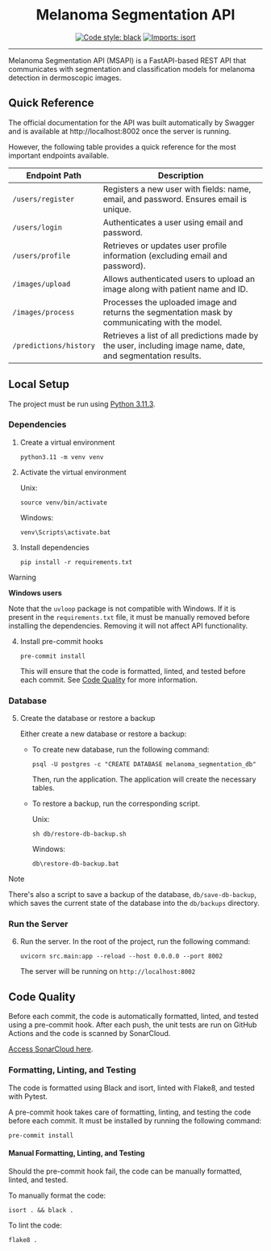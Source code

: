 <h1 align="center">Melanoma Segmentation API</h1>

<p align="center">
   <a href="https://github.com/psf/black"><img src="https://img.shields.io/badge/code%20style-black-000000.svg" alt="Code style: black"></a>
   <a href="https://pycqa.github.io/isort/"><img src="https://img.shields.io/badge/%20imports-isort-%231674b1?style=flat&labelColor=ef8336" alt="Imports: isort"></a>
</p>

---


Melanoma Segmentation API (MSAPI) is a FastAPI-based REST API that communicates with segmentation and classification models for melanoma detection in dermoscopic images.

## Quick Reference

The official documentation for the API was built automatically by Swagger and is available at http://localhost:8002 once the server is running.

However, the following table provides a quick reference for the most important endpoints available.

| **Endpoint Path**           | **Description**                                                                                              |
|------------------------------|--------------------------------------------------------------------------------------------------------------|
| `/users/register`            | Registers a new user with fields: name, email, and password. Ensures email is unique.                       |
| `/users/login`               | Authenticates a user using email and password.                                                              |
| `/users/profile`             | Retrieves or updates user profile information (excluding email and password).                               |
| `/images/upload`             | Allows authenticated users to upload an image along with patient name and ID.                              |
| `/images/process`            | Processes the uploaded image and returns the segmentation mask by communicating with the model.             |
| `/predictions/history`       | Retrieves a list of all predictions made by the user, including image name, date, and segmentation results. |

## Local Setup

The project must be run using [Python 3.11.3](https://www.python.org/downloads/release/python-3113/).

### Dependencies

1. Create a virtual environment

   ```shell
   python3.11 -m venv venv
   ```

2. Activate the virtual environment

   Unix:

   ```shell
   source venv/bin/activate
   ```

   Windows:

   ```batch
   venv\Scripts\activate.bat
   ```

3. Install dependencies

   ```shell
   pip install -r requirements.txt
   ```

> [!WARNING]
> **Windows users**
>
> Note that the `uvloop` package is not compatible with Windows. If it is present in the `requirements.txt` file, it must be manually removed before installing the dependencies. Removing it will not affect API functionality.


4. Install pre-commit hooks

   ```shell
   pre-commit install
   ```

   This will ensure that the code is formatted, linted, and tested before each commit. See [Code Quality](#code-quality) for more information.

### Database

5. Create the database or restore a backup

   Either create a new database or restore a backup:
   - To create new database, run the following command:
      ```shell
      psql -U postgres -c "CREATE DATABASE melanoma_segmentation_db"
      ```
      Then, run the application. The application will create the necessary tables.

   - To restore a backup, run the corresponding script.

      Unix:

      ```shell
      sh db/restore-db-backup.sh
      ```

      Windows:

      ```batch
      db\restore-db-backup.bat
      ```
   
 > [!NOTE] 
 > There's also a script to save a backup of the database, `db/save-db-backup`, which saves the current state of the database into the `db/backups` directory.

### Run the Server

6. Run the server. In the root of the project, run the following command:

   ```shell
   uvicorn src.main:app --reload --host 0.0.0.0 --port 8002
   ```

   The server will be running on `http://localhost:8002`

## Code Quality

Before each commit, the code is automatically formatted, linted, and tested using a pre-commit hook.
After each push, the unit tests are run on GitHub Actions and the code is scanned by SonarCloud.

[Access SonarCloud here](url).

### Formatting, Linting, and Testing

The code is formatted using Black and isort, linted with Flake8, and tested with Pytest.

A pre-commit hook takes care of formatting, linting, and testing the code before each commit. It must be installed by running the following command:

```shell
pre-commit install
```

#### Manual Formatting, Linting, and Testing

Should the pre-commit hook fail, the code can be manually formatted, linted, and tested.

To manually format the code:

```shell
isort . && black .
```

To lint the code:

```shell
flake8 .
```
